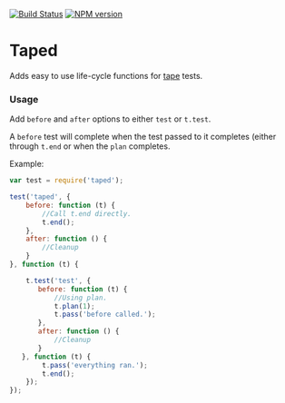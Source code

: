 [![Build Status](https://travis-ci.org/tlivings/taped.png)](https://travis-ci.org/tlivings/taped) [![NPM version](https://badge.fury.io/js/taped.png)](http://badge.fury.io/js/taped)

# Taped

Adds easy to use life-cycle functions for [tape](https://github.com/substack/tape) tests.

### Usage

Add `before` and `after` options to either `test` or `t.test`.

A `before` test will complete when the test passed to it completes (either through `t.end` or when the `plan` completes.

Example:

```javascript
var test = require('taped');

test('taped', {
    before: function (t) {
        //Call t.end directly.
        t.end();
    },
    after: function () {
        //Cleanup
    }
}, function (t) {

    t.test('test', {
       before: function (t) {
           //Using plan.
           t.plan(1);
           t.pass('before called.');
       },
       after: function () {
           //Cleanup
       }
   }, function (t) {
        t.pass('everything ran.');
        t.end();
    });
});
```
